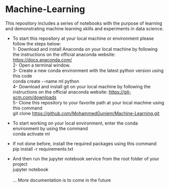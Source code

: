 # Machine-Learning
This repository includes a series of notebooks with the purpose of learning and demonstrating machine learning skills and experiments in data science.
  <br/>
- To start this repository at your local machine or environment please follow the steps below:
  <br/>
  1- Download and install Anaconda on your local machine by following the instructions on the official anaconda website: https://docs.anaconda.com/
  <br/>
  2- Open a terminal window.
  <br/>
  3- Create a new conda environment with the latest python version using this code
  <br/>
      conda create --name ml python
  <br/>
  4- Download and install git on your local machine by following the instructions on the official anaconda website: https://git-scm.com/downloads
  <br/>
  5- Clone this repository to your favorite path at your local machine using this command
  <br/>
      git clone https://github.com/MohammedGuniem/Machine-Learning.git
  <br/>
  
- To start working on your local environment, enter the conda environment by using the command
  <br/>
      conda activate ml
  <br/>
- If not done before, install the required packages using this command
  <br/>
      pip install -r requirements.txt
  <br/>
- And then run the jupyter notebook service from the root folder of your project
  <br/>
      jupyter notebook
  <br/>
  <br/>
... More documentation is to come in the future
